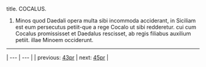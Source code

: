 title. COCALUS.



1. Minos quod Daedali opera multa sibi incommoda acciderant, in Siciliam est eum persecutus petiit-que a rege Cocalo ut sibi redderetur. cui cum Cocalus promississet et Daedalus rescisset, ab regis filiabus auxilium petiit. illae Minoem occiderunt.



---

| --- | --- |
| previous: [43pr](../43pr/) | next: [45pr](../45pr/) |